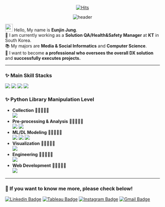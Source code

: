  <div align="center">
 
[![Hits](https://hits.seeyoufarm.com/api/count/incr/badge.svg?url=https%3A%2F%2Fgithub.com%2Fjayjinnie&count_bg=%23FFA9BA&title_bg=%23474757&icon=&icon_color=%23FFA2A2&title=Total+Visitors&edge_flat=false)](https://hits.seeyoufarm.com)

![header](https://capsule-render.vercel.app/api?type=waving&color=E3A6AE&height=250&section=header&text=Welcome%20to%20Eunjin's%20Git%20Hub&fontSize=60&animation=fadeIn&fontColor=FFFFFF)
</div>

<a href="https://github.com/JONGSKY"><img src="https://media.giphy.com/media/hvRJCLFzcasrR4ia7z/giphy.gif" width="25px"></a> Hello, My name is **Eunjin Jung**. <br> 
🏢 I am currently working as a **Solution QA/Health&Safety Manager** at **KT** in South Korea. <br> 
📚 My majors are **Media & Social Informatics** and **Computer Science**. <br>
💭 I want to become **a professional who oversees the overall DX solution** and **successfully executes projects.**

---

### ✨ Main Skill Stacks
<img src="https://img.shields.io/badge/Python-0769AD?style=for-the-badge&logo=Python&logoColor=white"> <img src="https://img.shields.io/badge/Tableau-E97627?style=for-the-badge&logo=Tableau&logoColor=black"> <img src="https://img.shields.io/badge/SQL-4479A1?style=for-the-badge&logo=MySQL&logoColor=black"> <img src="https://img.shields.io/badge/Excel-217346?style=for-the-badge&logo=microsoft-excel&logoColor=white">  

### ✨ Python Library Manipulation Level
* **Collection** 🩷🩷🩷🤍🤍<br>
  <img src="https://img.shields.io/badge/Selenium-43B02A?style=for-the-badge&logo=Selenium&logoColor=white"> <br>
* **Pre-processing & Analysis** 🩷🩷🩷🩷🩷<br>
  <img src="https://img.shields.io/badge/pandas-150458?style=for-the-badge&logo=pandas&logoColor=white"> <img src="https://img.shields.io/badge/NumPy-4FC08D?style=for-the-badge&logo=NumPy&logoColor=white"> <br>
* **ML/DL Modeling** 🩷🩷🩷🩷🤍<br>
  <img src="https://img.shields.io/badge/Sklearn-F7931E?style=for-the-badge&logo=scikit-learn&logoColor=white"> <img src="https://img.shields.io/badge/TensorFlow-FF6F00?style=for-the-badge&logo=tensorflow&logoColor=white"> <img src="https://img.shields.io/badge/PyTorch-EE4C2C?style=for-the-badge&logo=pytorch&logoColor=white"> <br>
* **Visualization** 🩷🩷🩷🩷🩷<br>
  <img src="https://img.shields.io/badge/Plotly-3F4F75?style=for-the-badge&logo=plotly&logoColor=white"> <br>
* **Engineering** 🩷🩷🤍🤍🤍<br>
  <img src="https://img.shields.io/badge/PySpark-E25A1C?style=for-the-badge&logo=apache-spark&logoColor=white"> <br>
* **Web Development** 🩷🩷🩷🤍🤍<br>
  <img src="https://img.shields.io/badge/Streamlit-FF4B4B?style=for-the-badge&logo=streamlit&logoColor=white">

---

### 🔎 If you want to know me more, please check below!
[![Linkedin Badge](https://img.shields.io/badge/-LinkedIn-0e76a8?style=flat-square&logo=Linkedin&logoColor=white&link=https://www.linkedin.com/in/silvergem227/)](https://www.linkedin.com/in/silvergem227/)
[![Tableau Badge](https://img.shields.io/badge/-Tableau%20Public-2D4B65?style=flat-square&logo=tableau&logoColor=white&link=https://public.tableau.com/app/profile/jung.eunjin/vizzes#!/)](https://public.tableau.com/app/profile/jung.eunjin/vizzes#!/)
[![Instagram Badge](https://img.shields.io/badge/Instagram-ff69b4?style=flat-square&logo=instagram&logoColor=white&link=https://www.instagram.com/ej.jung_227/)](https://www.instagram.com/ej.jung_227/)
[![Gmail Badge](https://img.shields.io/badge/-Gmail-d14836?style=flat-square&logo=Gmail&logoColor=white&link=mailto:jayjinnie@hanyang.ac.kr)](mailto:jayjinnie@hanyang.ac.kr)
